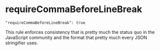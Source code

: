 # requireCommaBeforeLineBreak

    "requireCommaBeforeLineBreak": true

This rule enforces consistency that is pretty much the status quo in the
JavaScript community and the format that pretty much every JSON stringifier
uses.
